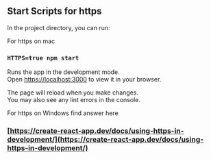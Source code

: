

## Start Scripts for https

In the project directory, you can run:

For https on mac 
### `HTTPS=true npm start`

Runs the app in the development mode.\
Open [https://localhost:3000](https://localhost:3000) to view it in your browser.

The page will reload when you make changes.\
You may also see any lint errors in the console.

For https on Windows find answer here
### [https://create-react-app.dev/docs/using-https-in-development/](https://create-react-app.dev/docs/using-https-in-development/)
